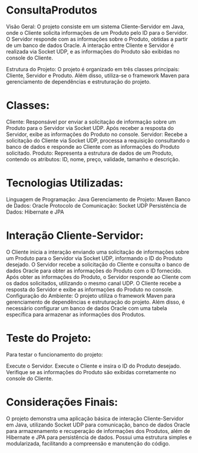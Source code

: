 # ConsultaProdutos
Visão Geral:
O projeto consiste em um sistema Cliente-Servidor em Java, onde o Cliente solicita informações de um Produto pelo ID para o Servidor. O Servidor responde com as informações sobre o Produto, obtidas a partir de um banco de dados Oracle. A interação entre Cliente e Servidor é realizada via Socket UDP, e as informações do Produto são exibidas no console do Cliente.

Estrutura do Projeto:
O projeto é organizado em três classes principais: Cliente, Servidor e Produto. Além disso, utiliza-se o framework Maven para gerenciamento de dependências e estruturação do projeto.

# Classes:

Cliente: Responsável por enviar a solicitação de informação sobre um Produto para o Servidor via Socket UDP. Após receber a resposta do Servidor, exibe as informações do Produto no console.
Servidor: Recebe a solicitação do Cliente via Socket UDP, processa a requisição consultando o banco de dados e responde ao Cliente com as informações do Produto solicitado.
Produto: Representa a estrutura de dados de um Produto, contendo os atributos: ID, nome, preço, validade, tamanho e descrição.
# Tecnologias Utilizadas:

Linguagem de Programação: Java
Gerenciamento de Projeto: Maven
Banco de Dados: Oracle
Protocolo de Comunicação: Socket UDP
Persistência de Dados: Hibernate e JPA

# Interação Cliente-Servidor:

O Cliente inicia a interação enviando uma solicitação de informações sobre um Produto para o Servidor via Socket UDP, informando o ID do Produto desejado.
O Servidor recebe a solicitação do Cliente e consulta o banco de dados Oracle para obter as informações do Produto com o ID fornecido.
Após obter as informações do Produto, o Servidor responde ao Cliente com os dados solicitados, utilizando o mesmo canal UDP.
O Cliente recebe a resposta do Servidor e exibe as informações do Produto no console.
Configuração do Ambiente:
O projeto utiliza o framework Maven para gerenciamento de dependências e estruturação do projeto. Além disso, é necessário configurar um banco de dados Oracle com uma tabela específica para armazenar as informações dos Produtos.

# Teste do Projeto:
Para testar o funcionamento do projeto:

Execute o Servidor.
Execute o Cliente e insira o ID do Produto desejado.
Verifique se as informações do Produto são exibidas corretamente no console do Cliente.

# Considerações Finais:
O projeto demonstra uma aplicação básica de interação Cliente-Servidor em Java, utilizando Socket UDP para comunicação, banco de dados Oracle para armazenamento e recuperação de informações dos Produtos, além de Hibernate e JPA para persistência de dados. Possui uma estrutura simples e modularizada, facilitando a compreensão e manutenção do código.
